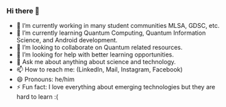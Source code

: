 ### Hi there 👋

- 🔭 I’m currently working in many student communities MLSA, GDSC, etc. 
- 🌱 I’m currently learning Quantum Computing, Quantum Information Science, and Android development. 
- 👯 I’m looking to collaborate on Quantum related resources.
- 🤔 I’m looking for help with better learning opportunities.
- 💬 Ask me about anything about science and technology.
- 📫 How to reach me: (LinkedIn, Mail, Instagram, Facebook)
- 😄 Pronouns: he/him
- ⚡ Fun fact: I love everything about emerging technologies but they are hard to learn :(
